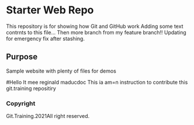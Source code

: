 # Starter Web Repo

This repository is for showing how Git and GitHub work
Adding some text contrnts to this file...
Then more branch from my  feature branch!!
Updating for emergency fix after stashing.

## Purpose

Sample website with plenty of files for demos

#Hello
It mee reginald  maducdoc
This ia am=n instruction to contribute this git.training repositiry

### Copyright
Git.Training.2021All right reserved.